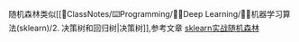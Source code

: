 随机森林类似[[📘ClassNotes/⌨️Programming/👨‍🎓Deep Learning/👨‍🎓机器学习算法(sklearn)/2. 决策树和回归树|决策树]],参考文章
[sklearn实战随机森林](https://blog.csdn.net/qq_48314528/article/details/119718702)

